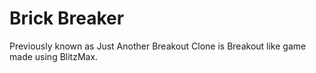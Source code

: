 # Brick Breaker

Previously known as Just Another Breakout Clone is Breakout like game made using BlitzMax.
